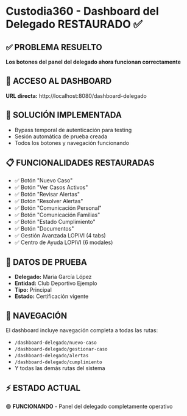 # Custodia360 - Dashboard del Delegado RESTAURADO ✅

## ✅ PROBLEMA RESUELTO
**Los botones del panel del delegado ahora funcionan correctamente**

## 🚀 ACCESO AL DASHBOARD
**URL directa:** http://localhost:8080/dashboard-delegado

## 🔧 SOLUCIÓN IMPLEMENTADA
- Bypass temporal de autenticación para testing
- Sesión automática de prueba creada
- Todos los botones y navegación funcionando

## 📋 FUNCIONALIDADES RESTAURADAS
- ✅ Botón "Nuevo Caso"
- ✅ Botón "Ver Casos Activos"
- ✅ Botón "Revisar Alertas"
- ✅ Botón "Resolver Alertas"
- ✅ Botón "Comunicación Personal"
- ✅ Botón "Comunicación Familias"
- ✅ Botón "Estado Cumplimiento"
- ✅ Botón "Documentos"
- ✅ Gestión Avanzada LOPIVI (4 tabs)
- ✅ Centro de Ayuda LOPIVI (6 modales)

## 🎯 DATOS DE PRUEBA
- **Delegado:** Maria García López
- **Entidad:** Club Deportivo Ejemplo
- **Tipo:** Principal
- **Estado:** Certificación vigente

## 🔄 NAVEGACIÓN
El dashboard incluye navegación completa a todas las rutas:
- `/dashboard-delegado/nuevo-caso`
- `/dashboard-delegado/gestionar-caso`
- `/dashboard-delegado/alertas`
- `/dashboard-delegado/cumplimiento`
- Y todas las demás rutas del sistema

## ⚡ ESTADO ACTUAL
🟢 **FUNCIONANDO** - Panel del delegado completamente operativo
